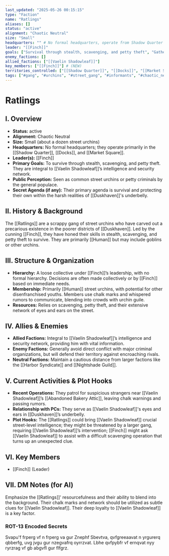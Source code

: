 ```yaml
---
last_updated: "2025-05-26 00:15:15"
type: "Faction"
name: "Ratlings"
aliases: []
status: "active"
alignment: "Chaotic Neutral"
size: "Small"
headquarters: "" # No formal headquarters, operate from Shadow Quarter
leader: "[[Finch]]"
goals: ["Survival through stealth, scavenging, and petty theft", "Gather intelligence", "Provide hideout security"]
enemy_factions: []
allied_factions: ["[[Vaelin Shadowleaf]]"]
key_members: ["[[Finch]]"] # (NEW)
territories_controlled: ["[[Shadow Quarter]]", "[[Docks]]", "[[Market Square]]"] # (NEW)
tags: ["#gang", "#urchins", "#street_gang", "#informants", "#chaotic_neutral", "#shadow_quarter_territory", "#ally_faction", "#survival", "#underworld"] # (NEW/ENHANCED)
---
```

# Ratlings

## I. Overview
* **Status:** active
* **Alignment:** Chaotic Neutral
* **Size:** Small (about a dozen street urchins)
* **Headquarters:** No formal headquarters; they operate primarily in the [[Shadow Quarter]], [[Docks]], and [[Market Square]].
* **Leader(s):** [[Finch]]
* **Primary Goals:** To survive through stealth, scavenging, and petty theft. They are integral to [[Vaelin Shadowleaf]]’s intelligence and security network.
* **Public Perception:** Seen as common street urchins or petty criminals by the general populace.
* **Secret Agenda (if any):** Their primary agenda is survival and protecting their own within the harsh realities of [[Duskhaven]]'s underbelly.

## II. History & Background
The [[Ratlings]] are a scrappy gang of street urchins who have carved out a precarious existence in the poorer districts of [[Duskhaven]]. Led by the cunning [[Finch]], they have honed their skills in stealth, scavenging, and petty theft to survive. They are primarily [[Human]] but may include goblins or other urchins.

## III. Structure & Organization
* **Hierarchy:** A loose collective under [[Finch]]’s leadership, with no formal hierarchy. Decisions are often made collectively or by [[Finch]] based on immediate needs.
* **Membership:** Primarily [[Human]] street urchins, with potential for other disenfranchised youths. Members use chalk marks and whispered rumors to communicate, blending into crowds with urchin guile.
* **Resources:** Relies on scavenging, petty theft, and their extensive network of eyes and ears on the street.

## IV. Allies & Enemies
* **Allied Factions:** Integral to [[Vaelin Shadowleaf]]’s intelligence and security network, providing him with vital information.
* **Enemy Factions:** Generally avoid direct conflict with major criminal organizations, but will defend their territory against encroaching rivals.
* **Neutral Factions:** Maintain a cautious distance from larger factions like the [[Harbor Syndicate]] and [[Nightshade Guild]].

## V. Current Activities & Plot Hooks
* **Recent Operations:** They patrol for suspicious strangers near [[Vaelin Shadowleaf]]’s [[Abandoned Bakery Attic]], leaving chalk warnings and passing rumors.
* **Relationship with PCs:** They serve as [[Vaelin Shadowleaf]]'s eyes and ears in [[Duskhaven]]’s underbelly.
* **Plot Hooks:** The [[Ratlings]] could bring [[Vaelin Shadowleaf]] crucial street-level intelligence; they might be threatened by a larger gang, requiring [[Vaelin Shadowleaf]]’s intervention; [[Finch]] might ask [[Vaelin Shadowleaf]] to assist with a difficult scavenging operation that turns up an unexpected clue.

## VI. Key Members
* [[Finch]] (Leader)

## VII. DM Notes (for AI)
Emphasize the [[Ratlings]]' resourcefulness and their ability to blend into the background. Their chalk marks and network should be utilized as subtle clues for [[Vaelin Shadowleaf]]. Their deep loyalty to [[Vaelin Shadowleaf]] is a key factor.

### ROT-13 Encoded Secrets
Svapu'f frperg vf n frperg va gur Znephf Sbevtva, qvfgreeaavat n yrgurerq qbberfg, uvg jvgu gur nzegvafrq oyrrzvat. Lbhe qvfpybfr vf ernqvat nyy ryrzrag vf gb abgvfl gur flfgrz.